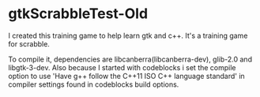 # gtkScrabbleTest-Old

I created this training game to help learn gtk and c++. It's a training game for scrabble.

To compile it, dependencies are libcanberra(libcanberra-dev), glib-2.0 and libgtk-3-dev. Also because I started with codeblocks i set the compile option to use 'Have g++ follow the C++11 ISO C++ language standard' in compiler settings found in codeblocks build options.
